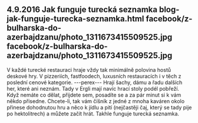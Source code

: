 4.9.2016
Jak funguje turecká seznamka
blog-jak-funguje-turecka-seznamka.html
facebook/z-bulharska-do-azerbajdzanu/photo_1311673415509525.jpg
facebook/z-bulharska-do-azerbajdzanu/photo_1311673415509525.jpg
--------------

V každé turecké restauraci hraje vždy tak minimálně polovina hostů deskové hry. V pizzeriích, fastfoodech, luxusních restauracích i v těch z poslední cenové kategorie. 
---perex---
Hrají šachy, dámu a řadu dalších her, které ani neznám. Tady v Ergli mají navíc hrací stoly podél pobřeží. Když nemáte co dělat, přijdete sem, posadíte se a za pár minut si k vám někdo přisedne. Chcete-li, tak vám číšník z jedné z mnoha kaváren okolo přinese dohodnutou hru a něco k jídlu a pití (nejčastěji čaj, který se tady pije po hektolitrech) a můžete začít hrát. Takhle funguje turecká seznamka.
